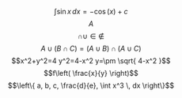 $$\int \sin x \, dx = -\cos(x) + c $$
$$A$$
$$\cap \cup \in \not\in$$
$$A\cup(B\cap C) = (A\cup B)\cap(A\cup C)$$
$$x^2+y^2=4
y^2=4-x^2
y=\pm \sqrt{ 4-x^2 }$$
$$f\left( \frac{x}{y} \right)$$
$$\left\{ a, b, c, \frac{d}{e}, \int x^3 \, dx  \right\}$$